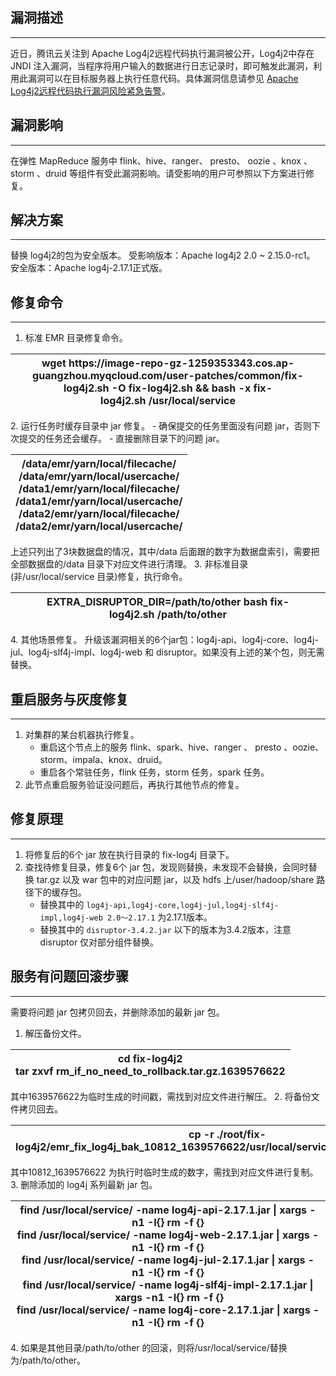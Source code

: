 ## 漏洞描述
-----
近日，腾讯云关注到 Apache Log4j2远程代码执行漏洞被公开，Log4j2中存在 JNDI 注入漏洞，当程序将用户输入的数据进行日志记录时，即可触发此漏洞，利用此漏洞可以在目标服务器上执行任意代码。具体漏洞信息请参见 [Apache Log4j2远程代码执行漏洞风险紧急告警](https://s.tencent.com/research/report/144)。

## 漏洞影响
-----
在弹性 MapReduce 服务中 flink、hive、ranger、 presto、 oozie 、knox 、 storm 、druid 等组件有受此漏洞影响。请受影响的用户可参照以下方案进行修复。

## 解决方案
-----

替换 log4j2的包为安全版本。
受影响版本：Apache log4j2 2.0 ~ 2.15.0-rc1。
安全版本：Apache log4j-2.17.1正式版。

## 修复命令
-----
1. 标准 EMR 目录修复命令。
<table>
<thead>
<tr>
<th>wget https://image-repo-gz-1259353343.cos.ap-guangzhou.myqcloud.com/user-patches/common/fix-log4j2.sh -O fix-log4j2.sh && bash -x fix-log4j2.sh /usr/local/service
</th>
</tr>
</thead>
</table >
2. 运行任务时缓存目录中 jar 修复。
	- 确保提交的任务里面没有问题 jar，否则下次提交的任务还会缓存。
	- 直接删除目录下的问题 jar。
<table>
<thead>
<tr>
<th>/data/emr/yarn/local/filecache/<br>
   /data/emr/yarn/local/usercache/<br>
   /data1/emr/yarn/local/filecache/<br>
   /data1/emr/yarn/local/usercache/<br>
   /data2/emr/yarn/local/filecache/<br>
   /data2/emr/yarn/local/usercache/</th>
</tr>
</thead>
</table >
上述只列出了3块数据盘的情况，其中/data 后面跟的数字为数据盘索引，需要把全部数据盘的/data 目录下对应文件进行清理。
3. 非标准目录(非/usr/local/service 目录)修复，执行命令。
 <table>
<thead>
<tr>
<th>EXTRA_DISRUPTOR_DIR=/path/to/other bash fix-log4j2.sh /path/to/other</th>
</tr>
</thead>
</table >
4. 其他场景修复。
升级该漏洞相关的6个jar包：log4j-api、log4j-core、log4j-jul、log4j-slf4j-impl、log4j-web 和 disruptor。如果没有上述的某个包，则无需替换。

## 重启服务与灰度修复
-----
1. 对集群的某台机器执行修复。
	- 重启这个节点上的服务 flink、spark、hive、ranger 、 presto 、oozie、storm、impala、knox、druid。
	- 重启各个常驻任务，flink 任务，storm 任务，spark 任务。
2. 此节点重启服务验证没问题后，再执行其他节点的修复。


## 修复原理

-----
1. 将修复后的6个 jar 放在执行目录的 fix-log4j 目录下。 
2. 查找待修复目录，修复6个 jar 包，发现则替换，未发现不会替换，会同时替换 tar.gz 以及 war 包中的对应问题 jar，以及 hdfs 上/user/hadoop/share 路径下的缓存包。
	- 替换其中的 `log4j-api,log4j-core,log4j-jul,log4j-slf4j-impl,log4j-web 2.0～2.17.1` 为2.17.1版本。
	- 替换其中的 `disruptor-3.4.2.jar` 以下的版本为3.4.2版本，注意 disruptor 仅对部分组件替换。

## 服务有问题回滚步骤
-----
需要将问题 jar 包拷贝回去，并删除添加的最新 jar 包。
1. 解压备份文件。
<table>
<thead>
<tr>
<th>cd fix-log4j2<br>tar zxvf rm_if_no_need_to_rollback.tar.gz.1639576622
</th>
</tr>
</thead>
</table >
其中1639576622为临时生成的时间戳，需找到对应文件进行解压。
2. 将备份文件拷贝回去。
<table>
<thead>
<tr>
<th> cp -r ./root/fix-log4j2/emr_fix_log4j_bak_10812_1639576622/usr/local/service/* /usr/local/service/</th>
</tr>
</thead>
</table >
其中10812_1639576622 为执行时临时生成的数字，需找到对应文件进行复制。
3. 删除添加的 log4j 系列最新 jar 包。
<table>
<thead>
<tr>
<th> find /usr/local/service/ -name log4j-api-2.17.1.jar | xargs -n1 -I{} rm -f {}<br>
  find /usr/local/service/ -name log4j-web-2.17.1.jar | xargs -n1 -I{} rm -f {}<br>
      find /usr/local/service/ -name log4j-jul-2.17.1.jar | xargs -n1 -I{} rm -f {}<br>
 find /usr/local/service/ -name log4j-slf4j-impl-2.17.1.jar | xargs -n1 -I{} rm -f {}<br>
   find /usr/local/service/ -name log4j-core-2.17.1.jar | xargs -n1 -I{} rm -f {}</th>
</tr>
</thead>
</table >
4. 如果是其他目录/path/to/other 的回滚，则将/usr/local/service/替换为/path/to/other。

